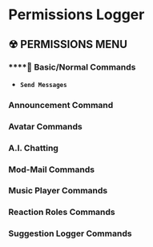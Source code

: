 # Permissions Logger

## ☢ PERMISSIONS MENU

### \*\*\*\*🌈 **Basic/Normal Commands**

* **`Send Messages`**

### **Announcement Command**

### **Avatar Commands**

### **A.I. Chatting**

### **Mod-Mail Commands**

### **Music Player Commands**

### **Reaction Roles Commands**

### **Suggestion Logger Commands**





